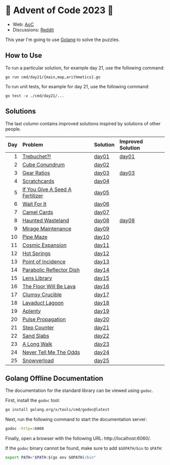 # 🎄 Advent of Code 2023 🎄

* Web: [AoC](https://adventofcode.com/2023)
* Discussions: [Reddit](https://www.reddit.com/r/adventofcode)

This year I'm going to use [Golang](https://golang.org/) to solve the puzzles.

## How to Use

To run a particular solution, for example day 21, use the following command:

```shell
go run cmd/day21/{main,map,arithmetics}.go
```

To run unit tests, for example for day 21, use the following command:

```shell
go test -v ./cmd/day21/...
```

## Solutions

The last column contains improved solutions inspired by solutions of other people.

| Day | Problem                                                                | Solution                   | Improved Solution                   |
|----:|:-----------------------------------------------------------------------|:---------------------------|:------------------------------------|
|   1 | [Trebuchet?!](https://adventofcode.com/2023/day/1)                     | [day01](cmd/day01/main.go) | [day01](cmd/day01-improved/main.go) |
|   2 | [Cube Conundrum](https://adventofcode.com/2023/day/2)                  | [day02](cmd/day02/main.go) |                                     |
|   3 | [Gear Ratios](https://adventofcode.com/2023/day/3)                     | [day03](cmd/day03/main.go) | [day03](cmd/day03-improved/main.go) |
|   4 | [Scratchcards](https://adventofcode.com/2023/day/4)                    | [day04](cmd/day04/main.go) |                                     |
|   5 | [If You Give A Seed A Fertilizer](https://adventofcode.com/2023/day/5) | [day05](cmd/day05/main.go) |                                     |
|   6 | [Wait For It](https://adventofcode.com/2023/day/6)                     | [day06](cmd/day06/main.go) |                                     |
|   7 | [Camel Cards](https://adventofcode.com/2023/day/7)                     | [day07](cmd/day07/main.go) |                                     |
|   8 | [Haunted Wasteland](https://adventofcode.com/2023/day/8)               | [day08](cmd/day08/main.go) | [day08](cmd/day08-improved/main.go) |
|   9 | [Mirage Maintenance](https://adventofcode.com/2023/day/9)              | [day09](cmd/day09/main.go) |                                     |
|  10 | [Pipe Maze](https://adventofcode.com/2023/day/10)                      | [day10](cmd/day10/main.go) |                                     |
|  11 | [Cosmic Expansion](https://adventofcode.com/2023/day/11)               | [day11](cmd/day11/main.go) |                                     |
|  12 | [Hot Springs](https://adventofcode.com/2023/day/12)                    | [day12](cmd/day12/main.go) |                                     |
|  13 | [Point of Incidence](https://adventofcode.com/2023/day/13)             | [day13](cmd/day13/main.go) |                                     |
|  14 | [Parabolic Reflector Dish](https://adventofcode.com/2023/day/14)       | [day14](cmd/day14/main.go) |                                     |
|  15 | [Lens Library](https://adventofcode.com/2023/day/15)                   | [day15](cmd/day15/main.go) |                                     |
|  16 | [The Floor Will Be Lava](https://adventofcode.com/2023/day/16)         | [day16](cmd/day16/main.go) |                                     |
|  17 | [Clumsy Crucible](https://adventofcode.com/2023/day/17)                | [day17](cmd/day17/main.go) |                                     |
|  18 | [Lavaduct Lagoon](https://adventofcode.com/2023/day/18)                | [day18](cmd/day18/main.go) |                                     |
|  19 | [Aplenty](https://adventofcode.com/2023/day/19)                        | [day19](cmd/day19/main.go) |                                     |
|  20 | [Pulse Propagation](https://adventofcode.com/2023/day/20)              | [day20](cmd/day20/main.go) |                                     |
|  21 | [Step Counter](https://adventofcode.com/2023/day/21)                   | [day21](cmd/day21/main.go) |                                     |
|  22 | [Sand Slabs](https://adventofcode.com/2023/day/22)                     | [day22](cmd/day22/main.go) |                                     |
|  23 | [A Long Walk](https://adventofcode.com/2023/day/23)                    | [day23](cmd/day23/main.go) |                                     |
|  24 | [Never Tell Me The Odds](https://adventofcode.com/2023/day/24)         | [day24](cmd/day24/main.go) |                                     |
|  25 | [Snowverload](https://adventofcode.com/2023/day/25)                    | [day25](cmd/day25/main.go) |                                     |

## Golang Offline Documentation

The documentation for the standard library can be viewed using `godoc`.

First, install the `godoc` tool:

```bash
go install golang.org/x/tools/cmd/godoc@latest
```

Next, run the following command to start the documentation server:

```bash
godoc -http=:6060
```

Finally, open a browser with the following URL: http://localhost:6060/.

If the `godoc` binary cannot be found, make sure to add `$GOPATH/bin` to `$PATH`:

```bash
export PATH="$PATH:$(go env GOPATH)/bin"
```
